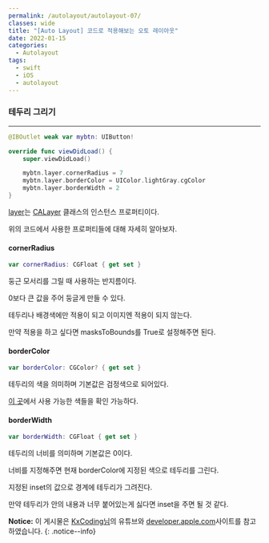 ```yaml
---
permalink: /autolayout/autolayout-07/
classes: wide
title: "[Auto Layout] 코드로 적용해보는 오토 레이아웃"
date: 2022-01-15
categories:
  - Autolayout
tags:
  - swift
  - iOS
  - autolayout
---
```


### 테두리 그리기

---

```swift
@IBOutlet weak var mybtn: UIButton!

override func viewDidLoad() {
    super.viewDidLoad()

    mybtn.layer.cornerRadius = 7
    mybtn.layer.borderColor = UIColor.lightGray.cgColor
    mybtn.layer.borderWidth = 2
}
```

[layer](https://developer.apple.com/documentation/uikit/uiview/1622436-layer)는 [CALayer](https://developer.apple.com/documentation/quartzcore/calayer) 클래스의 인스턴스 프로퍼티이다.

위의 코드에서 사용한 프로퍼티들에 대해 자세히 알아보자.

#### cornerRadius

```swift
var cornerRadius: CGFloat { get set }
```

둥근 모서리를 그릴 때 사용하는 반지름이다.

0보다 큰 값을 주어 둥글게 만들 수 있다.

테두리나 배경색에만 적용이 되고 이미지엔 적용이 되지 않는다.

만약 적용을 하고 싶다면 masksToBounds를 True로 설정해주면 된다.

#### borderColor

```swift
var borderColor: CGColor? { get set }
```

테두리의 색을 의미하며 기본값은 검정색으로 되어있다.

[이 곳](https://developer.apple.com/documentation/uikit/uicolor/standard_colors)에서 사용 가능한 색들을 확인 가능하다.

#### borderWidth

```swift
var borderWidth: CGFloat { get set }
```

테두리의 너비를 의미하며 기본값은 0이다.

너비를 지정해주면 현재 borderColor에 지정된 색으로 테두리를 그린다.

지정된 inset의 값으로 경계에 테두리가 그려진다.

만약 테두리가 안의 내용과 너무 붙어있는게 싫다면 inset을 주면 될 것 같다.


**Notice:** 이 게시물은 [KxCoding님](https://www.youtube.com/watch?v=673jZ19WK58)의 유튜브와 [developer.apple.com](developer.apple.com)사이트를 참고하였습니다.
{: .notice--info}